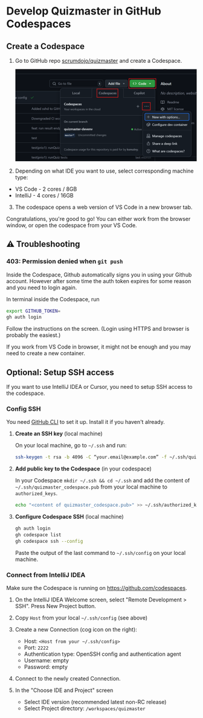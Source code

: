 # Develop Quizmaster in GitHub Codespaces

## Create a Codespace

1. Go to GitHub repo [scrumdojo/quizmaster](https://github.com/scrumdojo/quizmaster) and create a Codespace.

    ![Create a codespace in GitHub](img/create-codespace.png)

2. Depending on what IDE you want to use, select corresponding machine type:

- VS Code - 2 cores / 8GB
- IntelliJ - 4 cores / 16GB

3. The codespace opens a web version of VS Code in a new browser tab.

Congratulations, you're good to go! You can either work from the browser window,
or open the codespace from your VS Code.

## ⚠️ Troubleshooting

### 403: Permission denied when `git push`

Inside the Codespace, Github automatically signs you in using your Github account. However after some time
the auth token expires for some reason and you need to login again.

In terminal inside the Codespace, run

```sh
export GITHUB_TOKEN=
gh auth login
```

Follow the instructions on the screen. (Login using HTTPS and browser is probably the easiest.)

If you work from VS Code in browser, it might not be enough and you may need to create a new container.

## Optional: Setup SSH access

If you want to use IntelliJ IDEA or Cursor, you need to setup SSH access to the codespace.

### Config SSH

You need [GitHub CLI](https://cli.github.com/) to set it up. Install it if you haven't already.

1. **Create an SSH key** (local machine)

    On your local machine, go to `~/.ssh` and run:

    ```bash
    ssh-keygen -t rsa -b 4096 -C “your.email@example.com” -f ~/.ssh/quizmaster_codespace
    ```

2. **Add public key to the Codespace** (in your codespace)

    In your Codespace `mkdir ~/.ssh && cd ~/.ssh` and add the content
    of `~/.ssh/quizmaster_codespace.pub` from your local machine to `authorized_keys`.

    ```bash
    echo "<content of quizmaster_codespace.pub>" >> ~/.ssh/authorized_keys
    ```

3. **Configure Codespace SSH** (local machine)

    ```bash
    gh auth login
    gh codespace list
    gh codespace ssh --config
    ```

    Paste the output of the last command to `~/.ssh/config` on your local machine.

### Connect from IntelliJ IDEA

Make sure the Codespace is running on <https://github.com/codespaces>.

1. On the IntelliJ IDEA Welcome screen, select "Remote Development > SSH". Press New Project button.

2. Copy `Host` from your local `~/.ssh/config` (see above)

3. Create a new Connection (cog icon on the right):
    - Host: `<Host from your ~/.ssh/config>`
    - Port: `2222`
    - Authentication type: OpenSSH config and authentication agent
    - Username: empty
    - Password: empty

4. Connect to the newly created Connection.

5. In the "Choose IDE and Project" screen
    - Select IDE version (recommended latest non-RC release)
    - Select Project directory: `/workspaces/quizmaster`
